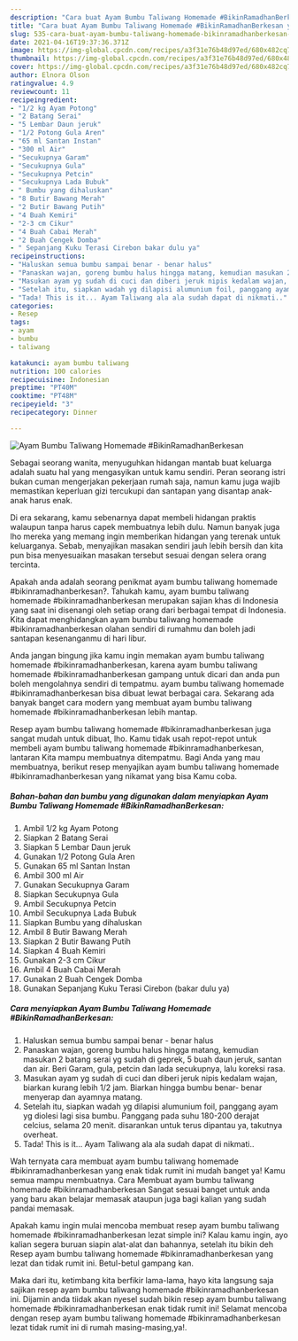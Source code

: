 ```yaml
---
description: "Cara buat Ayam Bumbu Taliwang Homemade #BikinRamadhanBerkesan yang lezat dan Mudah Dibuat"
title: "Cara buat Ayam Bumbu Taliwang Homemade #BikinRamadhanBerkesan yang lezat dan Mudah Dibuat"
slug: 535-cara-buat-ayam-bumbu-taliwang-homemade-bikinramadhanberkesan-yang-lezat-dan-mudah-dibuat
date: 2021-04-16T19:37:36.371Z
image: https://img-global.cpcdn.com/recipes/a3f31e76b48d97ed/680x482cq70/ayam-bumbu-taliwang-homemade-bikinramadhanberkesan-foto-resep-utama.jpg
thumbnail: https://img-global.cpcdn.com/recipes/a3f31e76b48d97ed/680x482cq70/ayam-bumbu-taliwang-homemade-bikinramadhanberkesan-foto-resep-utama.jpg
cover: https://img-global.cpcdn.com/recipes/a3f31e76b48d97ed/680x482cq70/ayam-bumbu-taliwang-homemade-bikinramadhanberkesan-foto-resep-utama.jpg
author: Elnora Olson
ratingvalue: 4.9
reviewcount: 11
recipeingredient:
- "1/2 kg Ayam Potong"
- "2 Batang Serai"
- "5 Lembar Daun jeruk"
- "1/2 Potong Gula Aren"
- "65 ml Santan Instan"
- "300 ml Air"
- "Secukupnya Garam"
- "Secukupnya Gula"
- "Secukupnya Petcin"
- "Secukupnya Lada Bubuk"
- " Bumbu yang dihaluskan"
- "8 Butir Bawang Merah"
- "2 Butir Bawang Putih"
- "4 Buah Kemiri"
- "2-3 cm Cikur"
- "4 Buah Cabai Merah"
- "2 Buah Cengek Domba"
- " Sepanjang Kuku Terasi Cirebon bakar dulu ya"
recipeinstructions:
- "Haluskan semua bumbu sampai benar - benar halus"
- "Panaskan wajan, goreng bumbu halus hingga matang, kemudian masukan 2 batang serai yg sudah di geprek, 5 buah daun jeruk, santan dan air. Beri Garam, gula, petcin dan lada secukupnya, lalu koreksi rasa."
- "Masukan ayam yg sudah di cuci dan diberi jeruk nipis kedalam wajan, biarkan kurang lebih 1/2 jam. Biarkan hingga bumbu benar- benar menyerap dan ayamnya matang."
- "Setelah itu, siapkan wadah yg dilapisi alumunium foil, panggang ayam yg diolesi lagi sisa bumbu. Panggang pada suhu 180-200 derajat celcius, selama 20 menit. disarankan untuk terus dipantau ya, takutnya overheat."
- "Tada! This is it... Ayam Taliwang ala ala sudah dapat di nikmati.."
categories:
- Resep
tags:
- ayam
- bumbu
- taliwang

katakunci: ayam bumbu taliwang 
nutrition: 100 calories
recipecuisine: Indonesian
preptime: "PT40M"
cooktime: "PT48M"
recipeyield: "3"
recipecategory: Dinner

---
```



![Ayam Bumbu Taliwang Homemade #BikinRamadhanBerkesan](https://img-global.cpcdn.com/recipes/a3f31e76b48d97ed/680x482cq70/ayam-bumbu-taliwang-homemade-bikinramadhanberkesan-foto-resep-utama.jpg)

Sebagai seorang wanita, menyuguhkan hidangan mantab buat keluarga adalah suatu hal yang mengasyikan untuk kamu sendiri. Peran seorang istri bukan cuman mengerjakan pekerjaan rumah saja, namun kamu juga wajib memastikan keperluan gizi tercukupi dan santapan yang disantap anak-anak harus enak.

Di era  sekarang, kamu sebenarnya dapat membeli hidangan praktis walaupun tanpa harus capek membuatnya lebih dulu. Namun banyak juga lho mereka yang memang ingin memberikan hidangan yang terenak untuk keluarganya. Sebab, menyajikan masakan sendiri jauh lebih bersih dan kita pun bisa menyesuaikan masakan tersebut sesuai dengan selera orang tercinta. 



Apakah anda adalah seorang penikmat ayam bumbu taliwang homemade #bikinramadhanberkesan?. Tahukah kamu, ayam bumbu taliwang homemade #bikinramadhanberkesan merupakan sajian khas di Indonesia yang saat ini disenangi oleh setiap orang dari berbagai tempat di Indonesia. Kita dapat menghidangkan ayam bumbu taliwang homemade #bikinramadhanberkesan olahan sendiri di rumahmu dan boleh jadi santapan kesenanganmu di hari libur.

Anda jangan bingung jika kamu ingin memakan ayam bumbu taliwang homemade #bikinramadhanberkesan, karena ayam bumbu taliwang homemade #bikinramadhanberkesan gampang untuk dicari dan anda pun boleh mengolahnya sendiri di tempatmu. ayam bumbu taliwang homemade #bikinramadhanberkesan bisa dibuat lewat berbagai cara. Sekarang ada banyak banget cara modern yang membuat ayam bumbu taliwang homemade #bikinramadhanberkesan lebih mantap.

Resep ayam bumbu taliwang homemade #bikinramadhanberkesan juga sangat mudah untuk dibuat, lho. Kamu tidak usah repot-repot untuk membeli ayam bumbu taliwang homemade #bikinramadhanberkesan, lantaran Kita mampu membuatnya ditempatmu. Bagi Anda yang mau membuatnya, berikut resep menyajikan ayam bumbu taliwang homemade #bikinramadhanberkesan yang nikamat yang bisa Kamu coba.

<!--inarticleads1-->

##### Bahan-bahan dan bumbu yang digunakan dalam menyiapkan Ayam Bumbu Taliwang Homemade #BikinRamadhanBerkesan:

1. Ambil 1/2 kg Ayam Potong
1. Siapkan 2 Batang Serai
1. Siapkan 5 Lembar Daun jeruk
1. Gunakan 1/2 Potong Gula Aren
1. Gunakan 65 ml Santan Instan
1. Ambil 300 ml Air
1. Gunakan Secukupnya Garam
1. Siapkan Secukupnya Gula
1. Ambil Secukupnya Petcin
1. Ambil Secukupnya Lada Bubuk
1. Siapkan  Bumbu yang dihaluskan
1. Ambil 8 Butir Bawang Merah
1. Siapkan 2 Butir Bawang Putih
1. Siapkan 4 Buah Kemiri
1. Gunakan 2-3 cm Cikur
1. Ambil 4 Buah Cabai Merah
1. Gunakan 2 Buah Cengek Domba
1. Gunakan  Sepanjang Kuku Terasi Cirebon (bakar dulu ya)




<!--inarticleads2-->

##### Cara menyiapkan Ayam Bumbu Taliwang Homemade #BikinRamadhanBerkesan:

1. Haluskan semua bumbu sampai benar - benar halus
1. Panaskan wajan, goreng bumbu halus hingga matang, kemudian masukan 2 batang serai yg sudah di geprek, 5 buah daun jeruk, santan dan air. Beri Garam, gula, petcin dan lada secukupnya, lalu koreksi rasa.
1. Masukan ayam yg sudah di cuci dan diberi jeruk nipis kedalam wajan, biarkan kurang lebih 1/2 jam. Biarkan hingga bumbu benar- benar menyerap dan ayamnya matang.
1. Setelah itu, siapkan wadah yg dilapisi alumunium foil, panggang ayam yg diolesi lagi sisa bumbu. Panggang pada suhu 180-200 derajat celcius, selama 20 menit. disarankan untuk terus dipantau ya, takutnya overheat.
1. Tada! This is it... Ayam Taliwang ala ala sudah dapat di nikmati..




Wah ternyata cara membuat ayam bumbu taliwang homemade #bikinramadhanberkesan yang enak tidak rumit ini mudah banget ya! Kamu semua mampu membuatnya. Cara Membuat ayam bumbu taliwang homemade #bikinramadhanberkesan Sangat sesuai banget untuk anda yang baru akan belajar memasak ataupun juga bagi kalian yang sudah pandai memasak.

Apakah kamu ingin mulai mencoba membuat resep ayam bumbu taliwang homemade #bikinramadhanberkesan lezat simple ini? Kalau kamu ingin, ayo kalian segera buruan siapin alat-alat dan bahannya, setelah itu bikin deh Resep ayam bumbu taliwang homemade #bikinramadhanberkesan yang lezat dan tidak rumit ini. Betul-betul gampang kan. 

Maka dari itu, ketimbang kita berfikir lama-lama, hayo kita langsung saja sajikan resep ayam bumbu taliwang homemade #bikinramadhanberkesan ini. Dijamin anda tiidak akan nyesel sudah bikin resep ayam bumbu taliwang homemade #bikinramadhanberkesan enak tidak rumit ini! Selamat mencoba dengan resep ayam bumbu taliwang homemade #bikinramadhanberkesan lezat tidak rumit ini di rumah masing-masing,ya!.

